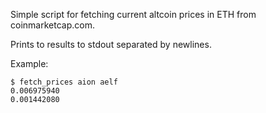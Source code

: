 Simple script for fetching current altcoin prices in ETH from coinmarketcap.com.

Prints to results to stdout separated by newlines.

Example:

```
$ fetch_prices aion aelf
0.006975940
0.001442080
```

